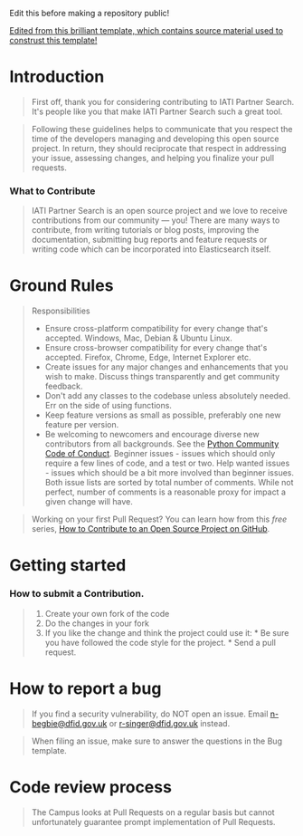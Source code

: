 Edit this before making a repository public!

[Edited from this brilliant template, which contains source material used to construst this template!](https://github.com/nayafia/contributing-template/blob/master/CONTRIBUTING-template.md)

# Introduction

> First off, thank you for considering contributing to IATI Partner Search. It's people like you that make IATI Partner Search such a great tool.

> Following these guidelines helps to communicate that you respect the time of the developers managing and developing this open source project. In return, they should reciprocate that respect in addressing your issue, assessing changes, and helping you finalize your pull requests.

### What to Contribute

> IATI Partner Search is an open source project and we love to receive contributions from our community — you! There are many ways to contribute, from writing tutorials or blog posts, improving the documentation, submitting bug reports and feature requests or writing code which can be incorporated into Elasticsearch itself.

# Ground Rules

> Responsibilities
> * Ensure cross-platform compatibility for every change that's accepted. Windows, Mac, Debian & Ubuntu Linux.
> * Ensure cross-browser compatibility for every change that's accepted. Firefox, Chrome, Edge, Internet Explorer etc. 
> * Create issues for any major changes and enhancements that you wish to make. Discuss things transparently and get community feedback.
> * Don't add any classes to the codebase unless absolutely needed. Err on the side of using functions.
> * Keep feature versions as small as possible, preferably one new feature per version.
> * Be welcoming to newcomers and encourage diverse new contributors from all backgrounds. See the [Python Community Code of Conduct](https://www.python.org/psf/codeofconduct/).
> Beginner issues - issues which should only require a few lines of code, and a test or two.
> Help wanted issues - issues which should be a bit more involved than beginner issues.
> Both issue lists are sorted by total number of comments. While not perfect, number of comments is a reasonable proxy for impact a given change will have.

> Working on your first Pull Request? You can learn how from this *free* series, [How to Contribute to an Open Source Project on GitHub](https://egghead.io/series/how-to-contribute-to-an-open-source-project-on-github).

# Getting started

### How to submit a Contribution.

>1. Create your own fork of the code
>2. Do the changes in your fork
>3. If you like the change and think the project could use it:
    * Be sure you have followed the code style for the project.
    * Send a pull request.

# How to report a bug

> If you find a security vulnerability, do NOT open an issue. Email n-begbie@dfid.gov.uk or r-singer@dfid.gov.uk instead.

> When filing an issue, make sure to answer the questions in the Bug template.

# Code review process

> The Campus looks at Pull Requests on a regular basis but cannot unfortunately guarantee prompt implementation of Pull Requests.
